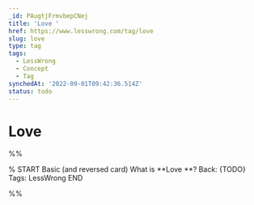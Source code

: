 ```yaml
---
_id: PAugtjFrmvbepCNej
title: 'Love '
href: https://www.lesswrong.com/tag/love
slug: love
type: tag
tags:
  - LessWrong
  - Concept
  - Tag
synchedAt: '2022-09-01T09:42:36.514Z'
status: todo
---
```


# Love


%%

% START
Basic (and reversed card)
What is **Love **?
Back: {TODO}
Tags: LessWrong
END
<!--ID: 1663156992512-->


%%
	
